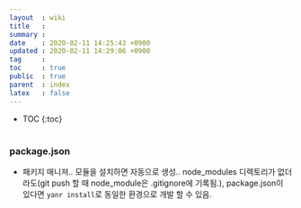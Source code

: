```yaml
---
layout  : wiki
title   : 
summary : 
date    : 2020-02-11 14:25:43 +0900
updated : 2020-02-11 14:29:06 +0900
tag     : 
toc     : true
public  : true
parent  : index
latex   : false
---
```

* TOC
{:toc}

# 


### package.json
* 패키지 매니져.. 모듈을 설치하면 자동으로 생성.. node_modules 디렉토리가 없더라도(git push 할 때 node_module은 .gitignore에 기록됨.), package.json이 있다면 `yanr install`로 동일한 환경으로 개발 할 수 있음.
